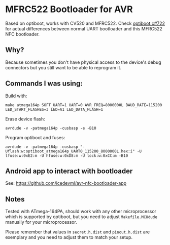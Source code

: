 MFRC522 Bootloader for AVR
==========================

Based on optiboot, works with CV520 and MFRC522. Check [optiboot.c#722](https://github.com/icedevml/avr-nfc-bootloader/blob/660e79389fe0a9c1189acb1623ef8ab1f8a84fdc/optiboot.c#L722) for actual differences between normal UART bootloader and this MFRC522 NFC bootloader.

## Why?

Because sometimes you don't have physical access to the device's debug connectors but you still want to be able to reprogram it.

## Commands I was using:

Build with:
```
make atmega164p SOFT_UART=1 UART=0 AVR_FREQ=8000000L BAUD_RATE=115200 LED_START_FLASHES=3 LED=A1 LED_DATA_FLASH=1
```

Erase device flash:
```
avrdude -v -patmega164p -cusbasp -e -B10
```

Program optiboot and fuses:
```
avrdude -v -patmega164p -cusbasp "-Uflash:w:optiboot_atmega164p_UART0_115200_8000000L.hex:i" -U lfuse:w:0xE2:m -U hfuse:w:0xD8:m -U lock:w:0xCC:m -B10
```

## Android app to interact with bootloader
See: https://github.com/icedevml/avr-nfc-bootloader-app

## Notes
Tested with ATmega-164PA, should work with any other microprocessor which is supported by optiboot, but you need to adjust `Makefile.MCUdude` manually for your microprocessor.

Please remember that values in `secret.h.dist` and `pinout.h.dist` are exemplary and you need to adjust them to match your setup.
